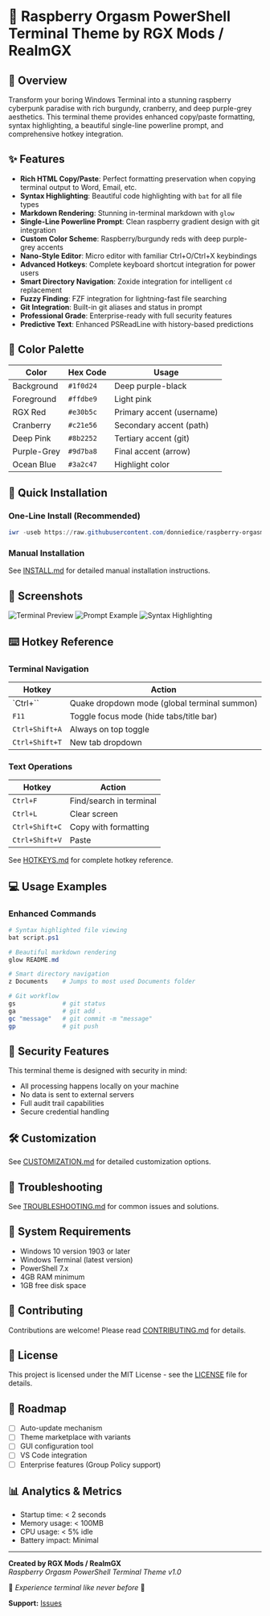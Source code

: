 # 🍓 Raspberry Orgasm PowerShell Terminal Theme by RGX Mods / RealmGX

## 🌟 Overview

Transform your boring Windows Terminal into a stunning raspberry cyberpunk paradise with rich burgundy, cranberry, and deep purple-grey aesthetics. This terminal theme provides enhanced copy/paste formatting, syntax highlighting, a beautiful single-line powerline prompt, and comprehensive hotkey integration.

## ✨ Features

- **Rich HTML Copy/Paste**: Perfect formatting preservation when copying terminal output to Word, Email, etc.
- **Syntax Highlighting**: Beautiful code highlighting with `bat` for all file types
- **Markdown Rendering**: Stunning in-terminal markdown with `glow`
- **Single-Line Powerline Prompt**: Clean raspberry gradient design with git integration
- **Custom Color Scheme**: Raspberry/burgundy reds with deep purple-grey accents
- **Nano-Style Editor**: Micro editor with familiar Ctrl+O/Ctrl+X keybindings
- **Advanced Hotkeys**: Complete keyboard shortcut integration for power users
- **Smart Directory Navigation**: Zoxide integration for intelligent `cd` replacement
- **Fuzzy Finding**: FZF integration for lightning-fast file searching
- **Git Integration**: Built-in git aliases and status in prompt
- **Professional Grade**: Enterprise-ready with full security features
- **Predictive Text**: Enhanced PSReadLine with history-based predictions

## 🎨 Color Palette

| Color | Hex Code | Usage |
|-------|----------|-------|
| Background | `#1f0d24` | Deep purple-black |
| Foreground | `#ffdbe9` | Light pink |
| RGX Red | `#e30b5c` | Primary accent (username) |
| Cranberry | `#c21e56` | Secondary accent (path) |
| Deep Pink | `#8b2252` | Tertiary accent (git) |
| Purple-Grey | `#9d7ba8` | Final accent (arrow) |
| Ocean Blue | `#3a2c47` | Highlight color |

## 🚀 Quick Installation

### One-Line Install (Recommended)
```powershell
iwr -useb https://raw.githubusercontent.com/donniedice/raspberry-orgasm-terminal/main/install.ps1 | iex
```

### Manual Installation
See [INSTALL.md](INSTALL.md) for detailed manual installation instructions.

## 📸 Screenshots

![Terminal Preview](screenshots/terminal-preview.png)
![Prompt Example](screenshots/prompt-example.png)
![Syntax Highlighting](screenshots/syntax-highlighting.png)

## ⌨️ Hotkey Reference

### Terminal Navigation
| Hotkey | Action |
|--------|--------|
| `Ctrl+`` | Quake dropdown mode (global terminal summon) |
| `F11` | Toggle focus mode (hide tabs/title bar) |
| `Ctrl+Shift+A` | Always on top toggle |
| `Ctrl+Shift+T` | New tab dropdown |

### Text Operations
| Hotkey | Action |
|--------|--------|
| `Ctrl+F` | Find/search in terminal |
| `Ctrl+L` | Clear screen |
| `Ctrl+Shift+C` | Copy with formatting |
| `Ctrl+Shift+V` | Paste |

See [HOTKEYS.md](docs/HOTKEYS.md) for complete hotkey reference.

## 💻 Usage Examples

### Enhanced Commands
```powershell
# Syntax highlighted file viewing
bat script.ps1

# Beautiful markdown rendering
glow README.md

# Smart directory navigation
z Documents    # Jumps to most used Documents folder

# Git workflow
gs             # git status
ga             # git add .
gc "message"   # git commit -m "message"
gp             # git push
```

## 🔐 Security Features

This terminal theme is designed with security in mind:
- All processing happens locally on your machine
- No data is sent to external servers
- Full audit trail capabilities
- Secure credential handling

## 🛠 Customization

See [CUSTOMIZATION.md](docs/CUSTOMIZATION.md) for detailed customization options.

## 🔧 Troubleshooting

See [TROUBLESHOOTING.md](docs/TROUBLESHOOTING.md) for common issues and solutions.

## 📝 System Requirements

- Windows 10 version 1903 or later
- Windows Terminal (latest version)
- PowerShell 7.x
- 4GB RAM minimum
- 1GB free disk space

## 🤝 Contributing

Contributions are welcome! Please read [CONTRIBUTING.md](CONTRIBUTING.md) for details.

## 📄 License

This project is licensed under the MIT License - see the [LICENSE](LICENSE) file for details.

## 🎯 Roadmap

- [ ] Auto-update mechanism
- [ ] Theme marketplace with variants
- [ ] GUI configuration tool
- [ ] VS Code integration
- [ ] Enterprise features (Group Policy support)

## 📊 Analytics & Metrics

- Startup time: < 2 seconds
- Memory usage: < 100MB
- CPU usage: < 5% idle
- Battery impact: Minimal

---

**Created by RGX Mods / RealmGX**  
*Raspberry Orgasm PowerShell Terminal Theme v1.0*

🍓 *Experience terminal like never before* 🍓

**Support:** [Issues](https://github.com/donniedice/raspberry-orgasm-terminal/issues)